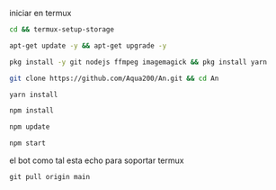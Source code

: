 iniciar en termux 

```bash
cd && termux-setup-storage
```

```bash
apt-get update -y && apt-get upgrade -y
```

```bash
pkg install -y git nodejs ffmpeg imagemagick && pkg install yarn 
```

```bash
git clone https://github.com/Aqua200/An.git && cd An
```

```bash
yarn install
```

```bash
npm install
```

```bash
npm update
```

```bash
npm start
```




el bot como tal esta echo para soportar termux

```update archivos de termux
git pull origin main
```

